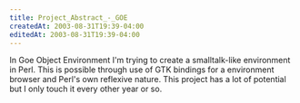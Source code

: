 ```yaml
---
title: Project_Abstract_-_GOE
createdAt: 2003-08-31T19:39-04:00
editedAt: 2003-08-31T19:39-04:00
---
```


In Goe Object Environment I'm trying to create a smalltalk-like environment in Perl. This is possible through use of GTK bindings for a environment browser and Perl's own reflexive nature. This project has a lot of potential but I only touch it every other year or so.

